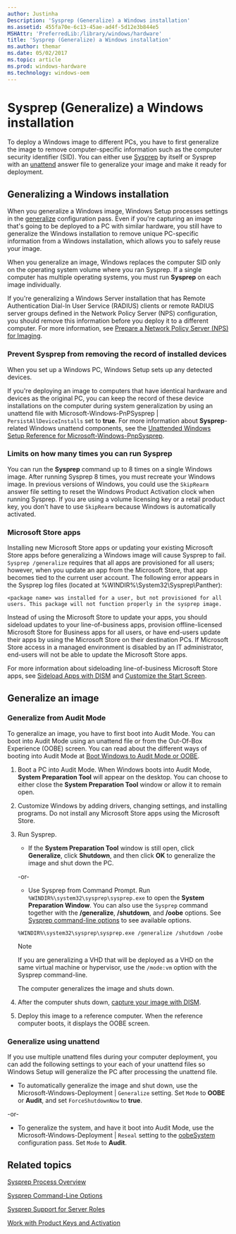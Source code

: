 ```yaml
---
author: Justinha
Description: 'Sysprep (Generalize) a Windows installation'
ms.assetid: 455fa70e-6c13-45ae-ad4f-5d12e3b844e5
MSHAttr: 'PreferredLib:/library/windows/hardware'
title: 'Sysprep (Generalize) a Windows installation'
ms.author: themar
ms.date: 05/02/2017
ms.topic: article
ms.prod: windows-hardware
ms.technology: windows-oem
---
```


# Sysprep (Generalize) a Windows installation


To deploy a Windows image to different PCs, you have to first generalize the image to remove computer-specific information such as the computer security identifier (SID). You can either use [Sysprep](sysprep--system-preparation--overview.md) by itself or Sysprep with an [unattend](https://docs.microsoft.com/en-us/windows-hardware/customize/desktop/unattend/) answer file to generalize your image and make it ready for deployment.

##  Generalizing a Windows installation

When you generalize a Windows image, Windows Setup processes settings in the [generalize](generalize.md) configuration pass. Even if you're capturing an image that's going to be deployed to a PC with similar hardware, you still have to generalize the Windows installation to remove unique PC-specific information from a Windows installation, which allows you to safely reuse your image.

When you generalize an image, Windows replaces the computer SID only on the operating system volume where you ran Sysprep. If a single computer has multiple operating systems, you must run **Sysprep** on each image individually.

If you're generalizing a Windows Server installation that has Remote Authentication Dial-In User Service (RADIUS) clients or remote RADIUS server groups defined in the Network Policy Server (NPS) configuration, you should remove this information before you deploy it to a different computer. For more information, see [Prepare a Network Policy Server (NPS) for Imaging](prepare-a-network-policy-server--nps--for-imaging.md).

### Prevent Sysprep from removing the record of installed devices

When you set up a Windows PC, Windows Setup sets up any detected devices.

If you're deploying an image to computers that have identical hardware and devices as the original PC, you can keep the record of these device installations on the computer during system generalization by using an unattend file with Microsoft-Windows-PnPSysprep | `PersistAllDeviceInstalls` set to **true**. For more information about **Sysprep**-related Windows unattend components, see the [Unattended Windows Setup Reference for Microsoft-Windows-PnpSysprep](https://docs.microsoft.com/en-us/windows-hardware/customize/desktop/unattend/microsoft-windows-pnpsysprep).

### Limits on how many times you can run Sysprep

You can run the **Sysprep** command up to 8 times on a single Windows image. After running Sysprep 8 times, you must recreate your Windows image. In previous versions of Windows, you could use the `SkipRearm` answer file setting to reset the Windows Product Activation clock when running Sysprep. If you are using a volume licensing key or a retail product key, you don't have to use `SkipRearm` because Windows is automatically activated. 


### Microsoft Store apps

Installing new Microsoft Store apps or updating your existing Microsoft Store apps before generalizing a Windows image will cause Sysprep to fail. `Sysprep /generalize` requires that all apps are provisioned for all users; however, when you update an app from the Microsoft Store, that app becomes tied to the current user account. The following error appears in the Sysprep log files (located at %WINDIR%\\System32\\Sysprep\\Panther):

`<package name> was installed for a user, but not provisioned for all users. This package will not function properly in the sysprep image.`


Instead of using the Microsoft Store to update your apps, you should sideload updates to your line-of-business apps, provision offline-licensed Microsoft Store for Business apps for all users, or have end-users update their apps by using the Microsoft Store on their destination PCs. If Microsoft Store access in a managed environment is disabled by an IT administrator, end-users will not be able to update the Microsoft Store apps.

For more information about sideloading line-of-business Microsoft Store apps, see [Sideload Apps with DISM](sideload-apps-with-dism-s14.md) and [Customize the Start Screen](customize-the-start-screen.md).


## Generalize an image

### Generalize from Audit Mode

To generalize an image, you have to first boot into Audit Mode. You can boot into Audit Mode using an unattend file or from the Out-Of-Box Experience (OOBE) screen. You can read about the different ways of booting into Audit Mode at [Boot Windows to Audit Mode or OOBE](boot-windows-to-audit-mode-or-oobe.md).

1. Boot a PC into Audit Mode. When Windows boots into Audit Mode, **System Preparation Tool** will appear on the desktop. You can choose to either close the **System Preparation Tool** window or allow it to remain open.

2. Customize Windows by adding drivers, changing settings, and installing programs.  Do not install any Microsoft Store apps using the Microsoft Store.

3. Run Sysprep.

    - If the **System Preparation Tool** window is still open, click **Generalize**, click **Shutdown**, and then click **OK** to generalize the image and shut down the PC.

    -or-

    -   Use Sysprep from Command Prompt. Run `%WINDIR%\system32\sysprep\sysprep.exe` to open the **System Preparation Window**. You can also use the `Sysprep` command together with the **/generalize**, **/shutdown**, and **/oobe** options. See [Sysprep command-line options](sysprep-command-line-options.md) to see available options.

    ```
    %WINDIR%\system32\sysprep\sysprep.exe /generalize /shutdown /oobe
    ```

    >[!Note]
    >If you are generalizing a VHD that will be deployed as a VHD on the same virtual machine or hypervisor, use the `/mode:vm` option with the Sysprep command-line.

    The computer generalizes the image and shuts down.

4.  After the computer shuts down, [capture your image with DISM](capture-images-of-hard-disk-partitions-using-dism.md).

5.  Deploy this image to a reference computer. When the reference computer boots, it displays the OOBE screen.

### Generalize using unattend

If you use multiple unattend files during your computer deployment, you can add the following settings to your each of your unattend files so Windows Setup will generalize the PC after processing the unattend file.


- To automatically generalize the image and shut down, use the Microsoft-Windows-Deployment | `Generalize` setting. Set `Mode` to **OOBE** or **Audit**, and set `ForceShutdownNow` to **true**. 

-or-

- To generalize the system, and have it boot into Audit Mode, use the Microsoft-Windows-Deployment | `Reseal` setting to the [oobeSystem](oobesystem.md) configuration pass. Set `Mode` to **Audit**.


## <span id="related_topics"></span>Related topics


[Sysprep Process Overview](sysprep-process-overview.md)

[Sysprep Command-Line Options](sysprep-command-line-options.md)

[Sysprep Support for Server Roles](sysprep-support-for-server-roles.md)

[Work with Product Keys and Activation](work-with-product-keys-and-activation-auth-phases.md)

 

 






